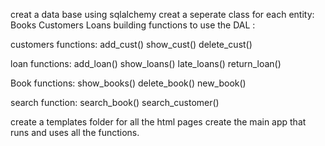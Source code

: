 creat a data base using sqlalchemy
creat a seperate class for each entity:
    Books
    Customers
    Loans
building functions to use the DAL :

customers functions:
    add_cust()
    show_cust()
    delete_cust()

loan functions:
    add_loan()
    show_loans()
    late_loans()
    return_loan()

Book functions:
    show_books()
    delete_book()
    new_book()

search function:
    search_book()
    search_customer()

create a templates folder for all the html pages
create the main app that runs and uses all the functions.